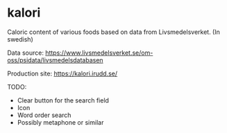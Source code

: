 # kalori
Caloric content of various foods based on data from Livsmedelsverket. (In swedish)

Data source: https://www.livsmedelsverket.se/om-oss/psidata/livsmedelsdatabasen

Production site: https://kalori.irudd.se/

TODO:

- Clear button for the search field
- Icon
- Word order search
- Possibly metaphone or similar
